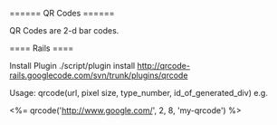 ====== QR Codes ======

QR Codes are 2-d bar codes.

==== Rails ====

Install Plugin
  ./script/plugin install http://qrcode-rails.googlecode.com/svn/trunk/plugins/qrcode

Usage: qrcode(url, pixel size, type_number, id_of_generated_div) e.g.

 <%= qrcode('http://www.google.com/', 2, 8, 'my-qrcode') %>
 

